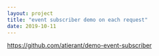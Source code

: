 ```yaml
---
layout: project
title: "event subscriber demo on each request"
date: 2019-10-11
---
```


https://github.com/atierant/demo-event-subscriber
